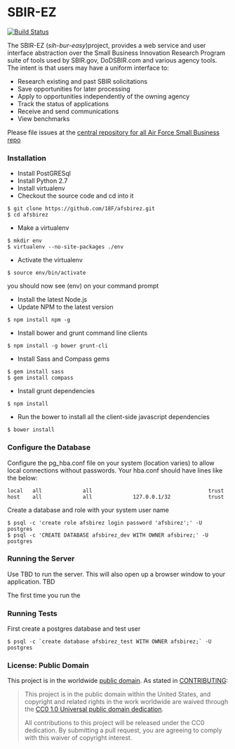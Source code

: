 SBIR-EZ
========
[![Build Status](https://travis-ci.org/18F/afsbirez.svg?branch=master)](https://travis-ci.org/18F/afsbirez)

The SBIR-EZ (_sih-bur-easy_)project, provides a web service and user interface abstraction over the Small Business Innovation Research Program suite of tools used by SBIR.gov, DoDSBIR.com and various agency tools. The intent is that users may have a uniform interface to:

* Research existing and past SBIR solicitations
* Save opportunities for later processing
* Apply to opportunities independently of the owning agency
* Track the status of applications
* Receive and send communications
* View benchmarks

Please file issues at the [central repository for all Air Force Small Business repo](https://github.com/18f/afsmallbiz/issues?labels=Product%3A+SBIR&page=1&state=open)

### Installation
* Install PostGRESql
* Install Python 2.7
* Install virtualenv
* Checkout the source code and cd into it
```
$ git clone https://github.com/18F/afsbirez.git
$ cd afsbirez
```
* Make a virtualenv
```
$ mkdir env
$ virtualenv --no-site-packages ./env
```
* Activate the virtualenv
```
$ source env/bin/activate
```
you should now see (env) on your command prompt

* Install the latest Node.js
* Update NPM to the latest version 
```
$ npm install npm -g
```
* Install bower and grunt command line clients
```
$ npm install -g bower grunt-cli
```

* Install Sass and Compass gems
```
$ gem install sass
$ gem install compass
```

* Install grunt dependencies
```
$ npm install
```

* Run the bower to install all the client-side javascript dependencies
```
$ bower install
```

### Configure the Database
Configure the pg_hba.conf file on your system (location varies) to allow local connections without passwords. Your hba.conf should have
lines like the below:
```
local   all             all                                     trust
host    all             all             127.0.0.1/32            trust
```

Create a database and role with your system user name
```
$ psql -c 'create role afsbirez login password 'afsbirez';' -U postgres
$ psql -c 'CREATE DATABASE afsbirez_dev WITH OWNER afsbirez;' -U postgres
```

### Running the Server

Use TBD to run the server. This will also open up a browser window to your application.
TBD

The first time you run the 

### Running Tests

First create a postgres database and test user

```
$ psql -c `create database afsbirez_test WITH OWNER afsbirez;` -U postgres
```

### License: Public Domain

This project is in the worldwide [public domain](LICENSE.md). As stated in [CONTRIBUTING](CONTRIBUTING.md):

> This project is in the public domain within the United States, and copyright and related rights in the work worldwide are waived through the [CC0 1.0 Universal public domain dedication](https://creativecommons.org/publicdomain/zero/1.0/).
>
> All contributions to this project will be released under the CC0 dedication. By submitting a pull request, you are agreeing to comply with this waiver of copyright interest.
